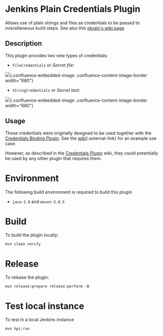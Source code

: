 # Jenkins Plain Credentials Plugin

 Allows use of plain strings and files as credentials to be passed to miscellaneous build steps. See also this [plugin's wiki page][wiki]

## Description

This plugin provides two new types of credentials:

-   `FileCredentials` or *Secret file*:

![](https://wiki.jenkins.io/download/attachments/69763266/secretFile.png?version=1&modificationDate=1463752202000&api=v2){.confluence-embedded-image
.confluence-content-image-border width="680"}

-   `StringCredentials` or *Secret text*:

![](https://wiki.jenkins.io/download/attachments/69763266/secretText.png?version=1&modificationDate=1463752223000&api=v2){.confluence-embedded-image
.confluence-content-image-border width="680"}

## Usage

These credentials were originally designed to be used together with the
[Credentials Binding
Plugin](https://plugins.jenkins.io/credentials-binding).
See the
[wiki](https://wiki.jenkins-ci.org/display/JENKINS/Credentials+Binding+Plugin){.external-link}
for an example use case.

However, as described in the [Credentials
Plugin](https://plugins.jenkins.io/credentials)
wiki, they could potentially be used by any other plugin that requires
them.

# Environment

The following build environment is required to build this plugin

* `java-1.6` and `maven-3.0.5`

# Build

To build the plugin locally:

    mvn clean verify

# Release

To release the plugin:

    mvn release:prepare release:perform -B

# Test local instance

To test in a local Jenkins instance

    mvn hpi:run

  [wiki]: https://plugins.jenkins.io/plain-credentials
